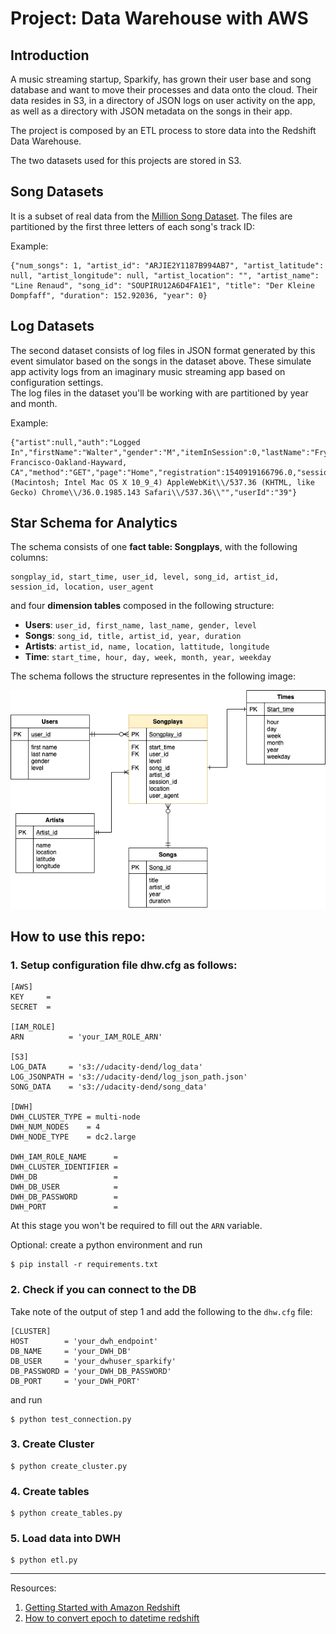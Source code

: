 # Project: Data Warehouse with AWS

## Introduction
A music streaming startup, Sparkify, has grown their user base and song database and want to move their processes and data onto the cloud. Their data resides in S3, in a directory of JSON logs on user activity on the app, as well as a directory with JSON metadata on the songs in their app.

The project is composed by an ETL process to store data into the Redshift Data Warehouse.

The two datasets used for this projects are stored in S3.

## Song Datasets

It is a subset of real data from the [Million Song Dataset](http://millionsongdataset.com/). The files are partitioned by the first three letters of each song's track ID:

Example:
```
{"num_songs": 1, "artist_id": "ARJIE2Y1187B994AB7", "artist_latitude": null, "artist_longitude": null, "artist_location": "", "artist_name": "Line Renaud", "song_id": "SOUPIRU12A6D4FA1E1", "title": "Der Kleine Dompfaff", "duration": 152.92036, "year": 0}
```

## Log Datasets
The second dataset consists of log files in JSON format generated by this event simulator based on the songs in the dataset above. These simulate app activity logs from an imaginary music streaming app based on configuration settings.  
The log files in the dataset you'll be working with are partitioned by year and month.

Example:
```
{"artist":null,"auth":"Logged In","firstName":"Walter","gender":"M","itemInSession":0,"lastName":"Frye","length":null,"level":"free","location":"San Francisco-Oakland-Hayward, CA","method":"GET","page":"Home","registration":1540919166796.0,"sessionId":38,"song":null,"status":200,"ts":1541105830796,"userAgent":"\\"Mozilla\\/5.0 (Macintosh; Intel Mac OS X 10_9_4) AppleWebKit\\/537.36 (KHTML, like Gecko) Chrome\\/36.0.1985.143 Safari\\/537.36\\"","userId":"39"}
```

## Star Schema for Analytics

The schema consists of one **fact table: Songplays**, with the following columns:
```
songplay_id, start_time, user_id, level, song_id, artist_id, session_id, location, user_agent
```

and four **dimension tables** composed in the following structure:

* **Users**: ```user_id, first_name, last_name, gender, level```
* **Songs**: ```song_id, title, artist_id, year, duration```
* **Artists**: ```artist_id, name, location, lattitude, longitude```
* **Time**: ```start_time, hour, day, week, month, year, weekday```

The schema follows the structure representes in the following image:  

![Star Schema](./images/ER.png)

## How to use this repo:

### 1. Setup configuration file **dhw.cfg** as follows:  
```
[AWS]
KEY     =
SECRET  =

[IAM_ROLE]
ARN          = 'your_IAM_ROLE_ARN'

[S3]
LOG_DATA     = 's3://udacity-dend/log_data'
LOG_JSONPATH = 's3://udacity-dend/log_json_path.json'
SONG_DATA    = 's3://udacity-dend/song_data'

[DWH]
DWH_CLUSTER_TYPE = multi-node
DWH_NUM_NODES    = 4
DWH_NODE_TYPE    = dc2.large

DWH_IAM_ROLE_NAME      =
DWH_CLUSTER_IDENTIFIER =
DWH_DB                 =
DWH_DB_USER            =
DWH_DB_PASSWORD        =
DWH_PORT               = 
```

At this stage you won't be required to fill out the `ARN` variable.

Optional: create a python environment and run  

    $ pip install -r requirements.txt

### 2. Check if you can connect to the DB

Take note of the output of step 1 and add the following to the `dhw.cfg` file:

```
[CLUSTER]
HOST        = 'your_dwh_endpoint'
DB_NAME     = 'your_DWH_DB'
DB_USER     = 'your_dwhuser_sparkify'
DB_PASSWORD = 'your_DWH_DB_PASSWORD'
DB_PORT     = 'your_DWH_PORT'
```

and run

    $ python test_connection.py

### 3. Create Cluster

    $ python create_cluster.py

### 4. Create tables

    $ python create_tables.py

### 5. Load data into DWH

    $ python etl.py



---
Resources:
1. [Getting Started with Amazon Redshift](https://aws.amazon.com/redshift/getting-started/?p=rs&bttn=hero&exp=b)
2. [How to convert epoch to datetime redshift](https://stackoverflow.com/questions/39815425/how-to-convert-epoch-to-datetime-redshift)